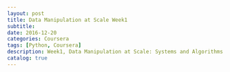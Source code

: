 ```yaml
---
layout: post
title: Data Manipulation at Scale Week1
subtitle:  
date: 2016-12-20
categories: Coursera
tags: [Python, Coursera]
description: Week1, Data Manipulation at Scale: Systems and Algorithms 
catalog: true
---
```



